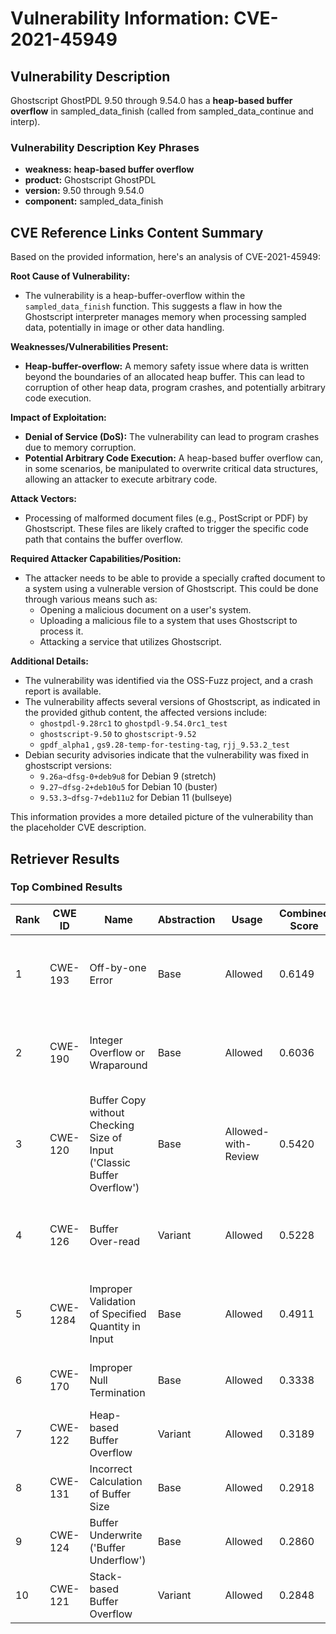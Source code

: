 # Vulnerability Information: CVE-2021-45949

## Vulnerability Description
Ghostscript GhostPDL 9.50 through 9.54.0 has a **heap-based buffer overflow** in sampled_data_finish (called from sampled_data_continue and interp).

### Vulnerability Description Key Phrases
- **weakness:** **heap-based buffer overflow**
- **product:** Ghostscript GhostPDL
- **version:** 9.50 through 9.54.0
- **component:** sampled_data_finish

## CVE Reference Links Content Summary
Based on the provided information, here's an analysis of CVE-2021-45949:

**Root Cause of Vulnerability:**

*   The vulnerability is a heap-buffer-overflow within the `sampled_data_finish` function. This suggests a flaw in how the Ghostscript interpreter manages memory when processing sampled data, potentially in image or other data handling.

**Weaknesses/Vulnerabilities Present:**

*   **Heap-buffer-overflow:** A memory safety issue where data is written beyond the boundaries of an allocated heap buffer. This can lead to corruption of other heap data, program crashes, and potentially arbitrary code execution.

**Impact of Exploitation:**

*   **Denial of Service (DoS):** The vulnerability can lead to program crashes due to memory corruption.
*   **Potential Arbitrary Code Execution:**  A heap-based buffer overflow can, in some scenarios, be manipulated to overwrite critical data structures, allowing an attacker to execute arbitrary code.

**Attack Vectors:**

*   Processing of malformed document files (e.g., PostScript or PDF) by Ghostscript. These files are likely crafted to trigger the specific code path that contains the buffer overflow.

**Required Attacker Capabilities/Position:**

*   The attacker needs to be able to provide a specially crafted document to a system using a vulnerable version of Ghostscript. This could be done through various means such as:
    *   Opening a malicious document on a user's system.
    *   Uploading a malicious file to a system that uses Ghostscript to process it.
    *   Attacking a service that utilizes Ghostscript.

**Additional Details:**

*   The vulnerability was identified via the OSS-Fuzz project, and a crash report is available.
*   The vulnerability affects several versions of Ghostscript, as indicated in the provided github content, the affected versions include:
    *   `ghostpdl-9.28rc1` to `ghostpdl-9.54.0rc1_test`
    *   `ghostscript-9.50` to `ghostscript-9.52`
    *   `gpdf_alpha1` , `gs9.28-temp-for-testing-tag`, `rjj_9.53.2_test`
*   Debian security advisories indicate that the vulnerability was fixed in ghostscript versions:
    *   `9.26a~dfsg-0+deb9u8` for Debian 9 (stretch)
    *   `9.27~dfsg-2+deb10u5` for Debian 10 (buster)
    *    `9.53.3~dfsg-7+deb11u2` for Debian 11 (bullseye)

This information provides a more detailed picture of the vulnerability than the placeholder CVE description.

## Retriever Results

### Top Combined Results

| Rank | CWE ID | Name | Abstraction | Usage | Combined Score | Retrievers | Individual Scores |
|------|--------|------|-------------|-------|---------------|------------|-------------------|
| 1 | CWE-193 | Off-by-one Error | Base | Allowed | 0.6149 | dense, sparse, graph | dense: 0.455, sparse: 0.110, graph: 0.907 |
| 2 | CWE-190 | Integer Overflow or Wraparound | Base | Allowed | 0.6036 | dense, sparse, graph | dense: 0.470, sparse: 0.120, graph: 0.839 |
| 3 | CWE-120 | Buffer Copy without Checking Size of Input ('Classic Buffer Overflow') | Base | Allowed-with-Review | 0.5420 | dense, sparse, graph | dense: 0.482, sparse: 0.091, graph: 0.768 |
| 4 | CWE-126 | Buffer Over-read | Variant | Allowed | 0.5228 | dense, sparse, graph | dense: 0.506, sparse: 0.119, graph: 0.686 |
| 5 | CWE-1284 | Improper Validation of Specified Quantity in Input | Base | Allowed | 0.4911 | dense, sparse, graph | dense: 0.440, sparse: 0.109, graph: 0.584 |
| 6 | CWE-170 | Improper Null Termination | Base | Allowed | 0.3338 | sparse, graph | sparse: 0.090, graph: 0.789 |
| 7 | CWE-122 | Heap-based Buffer Overflow | Variant | Allowed | 0.3189 | dense, sparse | dense: 0.523, sparse: 0.147 |
| 8 | CWE-131 | Incorrect Calculation of Buffer Size | Base | Allowed | 0.2918 | dense, sparse | dense: 0.462, sparse: 0.106 |
| 9 | CWE-124 | Buffer Underwrite ('Buffer Underflow') | Base | Allowed | 0.2860 | dense, sparse | dense: 0.457, sparse: 0.100 |
| 10 | CWE-121 | Stack-based Buffer Overflow | Variant | Allowed | 0.2848 | dense, sparse | dense: 0.493, sparse: 0.108 |

